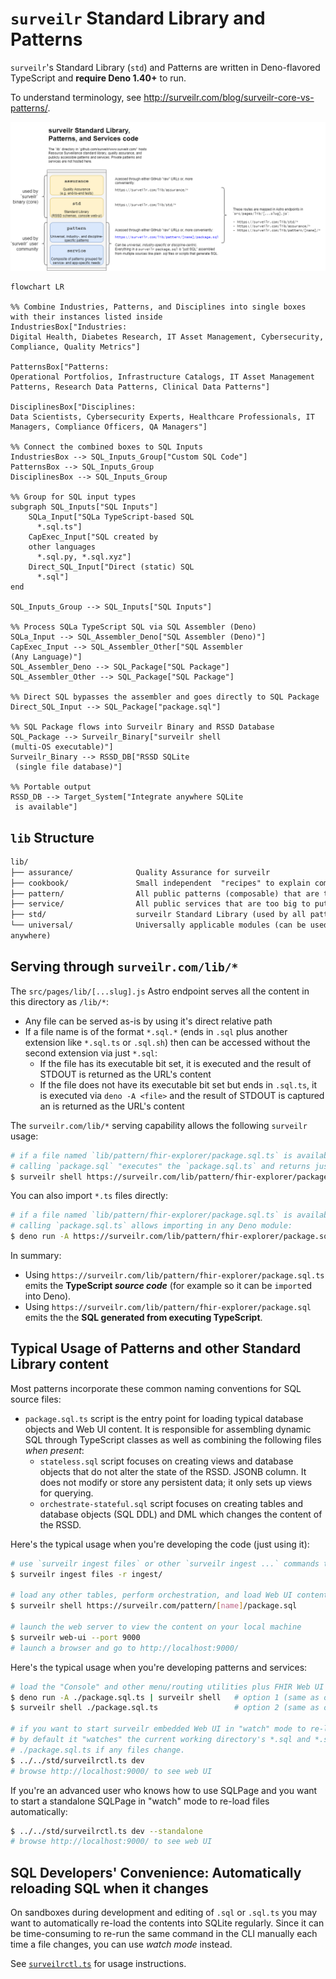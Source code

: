 # `surveilr` Standard Library and Patterns

`surveilr`'s Standard Library (`std`) and Patterns are written in Deno-flavored
TypeScript and **require Deno 1.40+** to run.

To understand terminology, see
http://surveilr.com/blog/surveilr-core-vs-patterns/.

![lib content access points](./endpoints.drawio.png)

```mermaid
flowchart LR

%% Combine Industries, Patterns, and Disciplines into single boxes with their instances listed inside
IndustriesBox["Industries:
Digital Health, Diabetes Research, IT Asset Management, Cybersecurity, Compliance, Quality Metrics"]

PatternsBox["Patterns:
Operational Portfolios, Infrastructure Catalogs, IT Asset Management Patterns, Research Data Patterns, Clinical Data Patterns"]

DisciplinesBox["Disciplines:
Data Scientists, Cybersecurity Experts, Healthcare Professionals, IT Managers, Compliance Officers, QA Managers"]

%% Connect the combined boxes to SQL Inputs
IndustriesBox --> SQL_Inputs_Group["Custom SQL Code"]
PatternsBox --> SQL_Inputs_Group
DisciplinesBox --> SQL_Inputs_Group

%% Group for SQL input types
subgraph SQL_Inputs["SQL Inputs"]
    SQLa_Input["SQLa TypeScript-based SQL
      *.sql.ts"]
    CapExec_Input["SQL created by 
    other languages
      *.sql.py, *.sql.xyz"]
    Direct_SQL_Input["Direct (static) SQL
      *.sql"]
end

SQL_Inputs_Group --> SQL_Inputs["SQL Inputs"]

%% Process SQLa TypeScript SQL via SQL Assembler (Deno)
SQLa_Input --> SQL_Assembler_Deno["SQL Assembler (Deno)"]
CapExec_Input --> SQL_Assembler_Other["SQL Assembler
(Any Language)"]
SQL_Assembler_Deno --> SQL_Package["SQL Package"]
SQL_Assembler_Other --> SQL_Package["SQL Package"]

%% Direct SQL bypasses the assembler and goes directly to SQL Package
Direct_SQL_Input --> SQL_Package["package.sql"]

%% SQL Package flows into Surveilr Binary and RSSD Database
SQL_Package --> Surveilr_Binary["surveilr shell
(multi-OS executable)"]
Surveilr_Binary --> RSSD_DB["RSSD SQLite
 (single file database)"]

%% Portable output
RSSD_DB --> Target_System["Integrate anywhere SQLite
 is available"]
```

## `lib` Structure

```md
lib/
├── assurance/              Quality Assurance for surveilr
├── cookbook/               Small independent  "recipes" to explain common surveilr SQL usage
├── pattern/                All public patterns (composable) that are too big to put into a Cookbook
├── service/                All public services that are too big to put into a Pattern (might be a full "app" or "service")
├── std/                    surveilr Standard Library (used by all patterns)
└── universal/              Universally applicable modules (can be used
anywhere)
```

## Serving through `surveilr.com/lib/*`

The `src/pages/lib/[...slug].js` Astro endpoint serves all the content in this
directory as `/lib/*`:

- Any file can be served as-is by using it's direct relative path
- If a file name is of the format `*.sql.*` (ends in `.sql` plus another
  extension like `*.sql.ts` or `.sql.sh`) then can be accessed without the
  second extension via just `*.sql`:
  - If the file has its executable bit set, it is executed and the result of
    STDOUT is returned as the URL's content
  - If the file does not have its executable bit set but ends in `.sql.ts`, it
    is executed via `deno -A <file>` and the result of STDOUT is captured an is
    returned as the URL's content

The `surveilr.com/lib/*` serving capability allows the following `surveilr`
usage:

```bash
# if a file named `lib/pattern/fhir-explorer/package.sql.ts` is available then
# calling `package.sql` "executes" the `package.sql.ts` and returns just SQL
$ surveilr shell https://surveilr.com/lib/pattern/fhir-explorer/package.sql
```

You can also import `*.ts` files directly:

```bash
# if a file named `lib/pattern/fhir-explorer/package.sql.ts` is available then
# calling `package.sql.ts` allows importing in any Deno module:
$ deno run -A https://surveilr.com/lib/pattern/fhir-explorer/package.sql.ts
```

In summary:

- Using `https://surveilr.com/lib/pattern/fhir-explorer/package.sql.ts` emits
  the **TypeScript _source code_** (for example so it can be `import`ed into
  Deno).
- Using `https://surveilr.com/lib/pattern/fhir-explorer/package.sql` emits the
  the **SQL generated from executing TypeScript**.

## Typical Usage of Patterns and other Standard Library content

Most patterns incorporate these common naming conventions for SQL source files:

- `package.sql.ts` script is the entry point for loading typical database
  objects and Web UI content. It is responsible for assembling dynamic SQL
  through TypeScript classes as well as combining the following files _when
  present_:
  - `stateless.sql` script focuses on creating views and database objects that
    do not alter the state of the RSSD. JSONB column. It does not modify or
    store any persistent data; it only sets up views for querying.
  - `orchestrate-stateful.sql` script focuses on creating tables and database
    objects (SQL DDL) and DML which changes the content of the RSSD.

Here's the typical usage when you're developing the code (just using it):

```bash
# use `surveilr ingest files` or other `surveilr ingest ...` commands to prepare RSSD
$ surveilr ingest files -r ingest/

# load any other tables, perform orchestration, and load Web UI content
$ surveilr shell https://surveilr.com/pattern/[name]/package.sql

# launch the web server to view the content on your local machine
$ surveilr web-ui --port 9000
# launch a browser and go to http://localhost:9000/
```

Here's the typical usage when you're developing patterns and services:

```bash
# load the "Console" and other menu/routing utilities plus FHIR Web UI (both are same, just run one)
$ deno run -A ./package.sql.ts | surveilr shell   # option 1 (same as option 2)
$ surveilr shell ./package.sql.ts                 # option 2 (same as option 1)

# if you want to start surveilr embedded Web UI in "watch" mode to re-load files automatically;
# by default it "watches" the current working directory's *.sql and *.sql.ts files and reloads
# ./package.sql.ts if any files change.
$ ../../std/surveilrctl.ts dev
# browse http://localhost:9000/ to see web UI
```

If you're an advanced user who knows how to use SQLPage and you want to start a
standalone SQLPage in "watch" mode to re-load files automatically:

```bash
$ ../../std/surveilrctl.ts dev --standalone
# browse http://localhost:9000/ to see web UI
```

## SQL Developers' Convenience: Automatically reloading SQL when it changes

On sandboxes during development and editing of `.sql` or `.sql.ts` you may want
to automatically re-load the contents into SQLite regularly. Since it can be
time-consuming to re-run the same command in the CLI manually each time a file
changes, you can use _watch mode_ instead.

See [`surveilrctl.ts`](std/surveilrctl.ts) for usage instructions.
